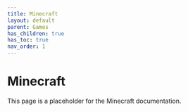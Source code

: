```yaml
---
title: Minecraft
layout: default
parent: Games
has_children: true
has_toc: true
nav_order: 1
---
```


# Minecraft

This page is a placeholder for the Minecraft documentation.
